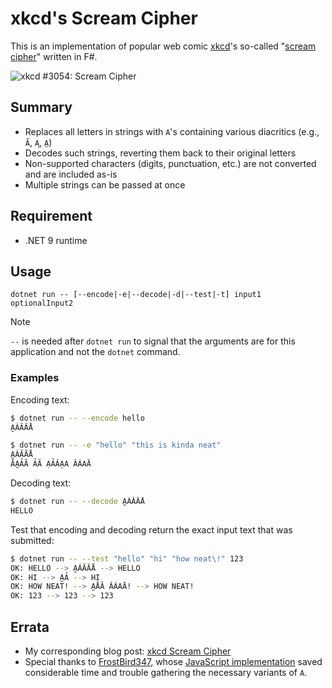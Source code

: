 # xkcd's Scream Cipher

This is an implementation of popular web comic [xkcd](https://xkcd.com/)'s so-called "[scream cipher](https://xkcd.com/3054/)" written in F#.

![xkcd #3054: Scream Cipher](https://imgs.xkcd.com/comics/scream_cipher.png)

## Summary

- Replaces all letters in strings with `A`'s containing various diacritics (e.g., `A̋`, `A̧`, `A̤`)
- Decodes such strings, reverting them back to their original letters
- Non-supported characters (digits, punctuation, etc.) are not converted and are included as-is
- Multiple strings can be passed at once

## Requirement

- .NET 9 runtime

## Usage

```
dotnet run -- [--encode|-e|--decode|-d|--test|-t] input1 optionalInput2
```

> [!NOTE]
> `--` is needed after `dotnet run` to signal that the arguments are for this application and not the `dotnet` command.

### Examples

Encoding text:

```sh
$ dotnet run -- --encode hello
A̰ÁĂĂÅ
```

```sh
$ dotnet run -- -e "hello" "this is kinda neat"
A̰ÁĂĂÅ
ĀA̰ẢÃ ẢÃ ẠẢÂA̠A ÂÁAĀ
```

Decoding text:

```sh
$ dotnet run -- --decode A̰ÁĂĂÅ
HELLO
```

Test that encoding and decoding return the exact input text that was submitted:

```sh
$ dotnet run -- --test "hello" "hi" "how neat\!" 123
OK: HELLO --> A̰ÁĂĂÅ --> HELLO
OK: HI --> A̰Ả --> HI
OK: HOW NEAT! --> A̰ÅȀ ÂÁAĀ! --> HOW NEAT!
OK: 123 --> 123 --> 123
```

## Errata

- My corresponding blog post: [xkcd Scream Cipher](https://codeconscious.github.io/2025/02/23/xkcd-scream-cipher.html)
- Special thanks to [FrostBird347](https://github.com/FrostBird347), whose [JavaScript implementation](https://gist.github.com/FrostBird347/e7c017d096b3b50a75f5dcd5b4d08b99) saved considerable time and trouble gathering the necessary variants of `A`.
